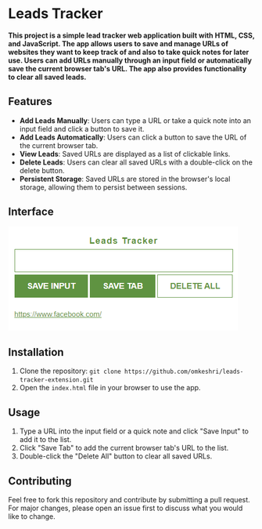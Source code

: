 # Leads Tracker

__This project is a simple lead tracker web application built with HTML, CSS, and JavaScript. The app allows users to save and manage URLs of websites they want to keep track of and also to take quick notes for later use. Users can add URLs manually through an input field or automatically save the current browser tab's URL. The app also provides functionality to clear all saved leads.__

## Features
- __Add Leads Manually__: Users can type a URL or take a quick note into an input field and click a button to save it.
- __Add Leads Automatically__: Users can click a button to save the URL of the current browser tab.
- __View Leads__: Saved URLs are displayed as a list of clickable links.
- __Delete Leads__: Users can clear all saved URLs with a double-click on the delete button.
- __Persistent Storage__: Saved URLs are stored in the browser's local storage, allowing them to persist between sessions.

## Interface
![Leads Tracker](img/Interface.png)

## Installation
1. Clone the repository: `git clone https://github.com/omkeshri/leads-tracker-extension.git`
2. Open the `index.html` file in your browser to use the app.

## Usage
1. Type a URL into the input field or a quick note and click "Save Input" to add it to the list.
2. Click "Save Tab" to add the current browser tab's URL to the list.
3. Double-click the "Delete All" button to clear all saved URLs.

## Contributing
Feel free to fork this repository and contribute by submitting a pull request. For major changes, please open an issue first to discuss what you would like to change.


